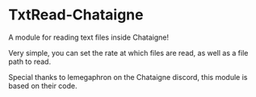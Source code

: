 # TxtRead-Chataigne
A module for reading text files inside Chataigne!

Very simple, you can set the rate at which files are read, as well as a file path to read.

Special thanks to lemegaphron on the Chataigne discord, this module is based on their code.
